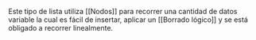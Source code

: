 Este tipo de lista utiliza [[Nodos]] para recorrer una cantidad de datos variable la cual es fácil de insertar, aplicar un [[Borrado lógico]] y se está obligado a recorrer linealmente. 